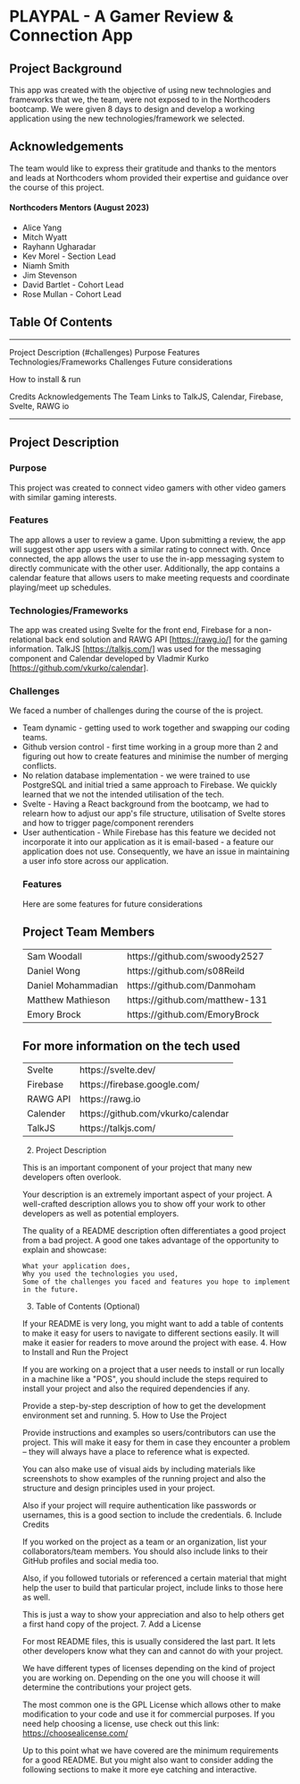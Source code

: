 # PLAYPAL - A Gamer Review & Connection App

## Project Background

This app was created with the objective of using new technologies and frameworks that we, the team, were not exposed to in the Northcoders bootcamp. We were given 8 days to design and develop a working application using the new technologies/framework we selected. 


## Acknowledgements
The team would like to express their gratitude and thanks to the mentors and leads at Northcoders whom provided their expertise and guidance over the course of this project.  

#### Northcoders Mentors (August 2023)
<ul>
<li>Alice Yang</li>
<li>Mitch Wyatt</li>
<li>Rayhann Ugharadar</li>
<li>Kev Morel - Section Lead</li>
<li>Niamh Smith</li>
<li>Jim Stevenson</li>
<li>David Bartlet - Cohort Lead</li>
<li>Rose Mullan - Cohort Lead</li>
</ul>

## Table Of Contents
------
  Project Description (#challenges)
  Purpose
  Features
  Technologies/Frameworks
  Challenges
  Future considerations 

How to install & run

Credits
  Acknowledgements
  The Team
  Links to TalkJS, Calendar, Firebase, Svelte, RAWG io

--------

## Project Description

### Purpose
This project was created to connect video gamers with other video gamers with similar gaming interests.

### Features
The app allows a user to review a game. Upon submitting a review, the app will suggest other app users with a similar rating to connect with. Once connected, the app allows the user to use the in-app messaging system to directly communicate with the other user. Additionally, the app contains a calendar feature that allows users to make meeting requests and coordinate playing/meet up schedules. 

### Technologies/Frameworks
The app was created using Svelte for the front end, Firebase for a non-relational back end solution and RAWG API [https://rawg.io/] for the gaming information.  TalkJS [https://talkjs.com/] was used for the messaging component and Calendar developed by Vladmir Kurko [https://github.com/vkurko/calendar].

### Challenges
We faced a number of challenges during the course of the is project. 
<ul>
<li>Team dynamic - getting used to work together and swapping our coding teams.</li>
<li>Github version control - first time working in a group more than 2 and figuring out how to create features and minimise the number of merging conflicts.</li>
<li>No relation database implementation - we were trained to use PostgreSQL and initial tried a same approach to Firebase. We quickly learned that we not the intended utilisation of the tech.</li>
<li>Svelte - Having a React background from the bootcamp, we had to relearn how to adjust our app's file structure, utilisation of Svelte stores and how to trigger page/component rerenders</li>
<li>User authentication - While Firebase has this feature we decided not incorporate it into our application as it is email-based - a feature our application does not use. Consequently, we have an issue in maintaining a user info store across our application.</li>

### Features
Here are some features for future considerations


## Project Team Members
<table>
<tr>
<td>Sam Woodall</td>
<td>https://github.com/swoody2527</td>
</tr>
<tr>
<td>Daniel Wong</td>
<td>https://github.com/s08Reild</td>
</tr>
<tr>
<td>Daniel Mohammadian</td>
<td>https://github.com/Danmoham</td>
</tr>
<tr>
<td>Matthew Mathieson</td>
<td>https://github.com/matthew-131</td>
</tr>
<tr>
<td>Emory Brock </td>
<td>https://github.com/EmoryBrock</td>
</tr>
</table>


## For more information on the tech used
<table>
<tr>
<td>Svelte</td>
<td>https://svelte.dev/</td>
</tr>
<tr>
<td>Firebase</td>
<td>https://firebase.google.com/</td>
</tr>
<tr>
<td>RAWG API</td>
<td>https://rawg.io</td>
</tr>
<tr>
<td>Calender</td>
<td>https://github.com/vkurko/calendar</td>
</tr>
<tr>
<td>TalkJS</td>
<td>https://talkjs.com/</td>
</tr>
</table>



2. Project Description

This is an important component of your project that many new developers often overlook.

Your description is an extremely important aspect of your project. A well-crafted description allows you to show off your work to other developers as well as potential employers.

The quality of a README description often differentiates a good project from a bad project. A good one takes advantage of the opportunity to explain and showcase:

    What your application does,
    Why you used the technologies you used,
    Some of the challenges you faced and features you hope to implement in the future.

3. Table of Contents (Optional)

If your README is very long, you might want to add a table of contents to make it easy for users to navigate to different sections easily. It will make it easier for readers to move around the project with ease.
4. How to Install and Run the Project

If you are working on a project that a user needs to install or run locally in a machine like a "POS", you should include the steps required to install your project and also the required dependencies if any.

Provide a step-by-step description of how to get the development environment set and running.
5. How to Use the Project

Provide instructions and examples so users/contributors can use the project. This will make it easy for them in case they encounter a problem – they will always have a place to reference what is expected.

You can also make use of visual aids by including materials like screenshots to show examples of the running project and also the structure and design principles used in your project.

Also if your project will require authentication like passwords or usernames, this is a good section to include the credentials.
6. Include Credits

If you worked on the project as a team or an organization, list your collaborators/team members. You should also include links to their GitHub profiles and social media too.

Also, if you followed tutorials or referenced a certain material that might help the user to build that particular project, include links to those here as well.

This is just a way to show your appreciation and also to help others get a first hand copy of the project.
7. Add a License

For most README files, this is usually considered the last part. It lets other developers know what they can and cannot do with your project.

We have different types of licenses depending on the kind of project you are working on. Depending on the one you will choose it will determine the contributions your project gets.

The most common one is the GPL License which allows other to make modification to your code and use it for commercial purposes. If you need help choosing a license, use check out this link: https://choosealicense.com/

Up to this point what we have covered are the minimum requirements for a good README. But you might also want to consider adding the following sections to make it more eye catching and interactive.